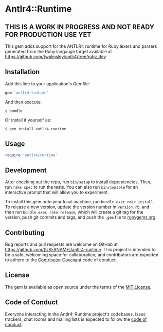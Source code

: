 # Antlr4::Runtime

## THIS IS A WORK IN PROGRESS AND NOT READY FOR PRODUCTION USE YET
This gem adds support for the ANTLR4 runtime for Ruby lexers and parsers generated from the Ruby langauge 
target available at https://github.com/twalmsley/antlr4/tree/ruby_dev
## Installation

Add this line to your application's Gemfile:

```ruby
gem 'antlr4-runtime'
```

And then execute:

    $ bundle

Or install it yourself as:

    $ gem install antlr4-runtime

## Usage

```Ruby
require 'antlr4/runtime'
````

## Development

After checking out the repo, run `bin/setup` to install dependencies. Then, run `rake spec` to run the tests. You can also run `bin/console` for an interactive prompt that will allow you to experiment.

To install this gem onto your local machine, run `bundle exec rake install`. To release a new version, update the version number in `version.rb`, and then run `bundle exec rake release`, which will create a git tag for the version, push git commits and tags, and push the `.gem` file to [rubygems.org](https://rubygems.org).

## Contributing

Bug reports and pull requests are welcome on GitHub at https://github.com/[USERNAME]/antlr4-runtime. This project is intended to be a safe, welcoming space for collaboration, and contributors are expected to adhere to the [Contributor Covenant](http://contributor-covenant.org) code of conduct.

## License

The gem is available as open source under the terms of the [MIT License](https://opensource.org/licenses/MIT).

## Code of Conduct

Everyone interacting in the Antlr4::Runtime project’s codebases, issue trackers, chat rooms and mailing lists is expected to follow the [code of conduct](https://github.com/[USERNAME]/antlr4-runtime/blob/master/CODE_OF_CONDUCT.md).
